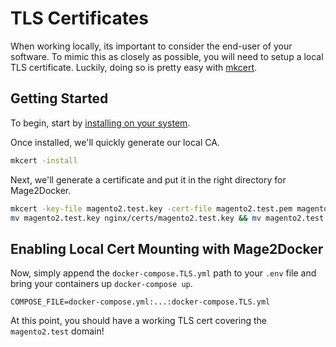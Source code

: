 # TLS Certificates

When working locally, its important to consider the end-user of your software. To mimic this as closely as possible, you will need to setup a local TLS certificate. Luckily, doing so is pretty easy with [mkcert](https://github.com/FiloSottile/mkcert).

## Getting Started
To begin, start by [installing on your system](https://github.com/FiloSottile/mkcert#installation).

Once installed, we'll quickly generate our local CA.

```bash
mkcert -install
```

Next, we'll generate a certificate and put it in the right directory for Mage2Docker.

```bash
mkcert -key-file magento2.test.key -cert-file magento2.test.pem magento2.test
mv magento2.test.key nginx/certs/magento2.test.key && mv magento2.test.pem nginx/certs/magento2.test.pem
```

## Enabling Local Cert Mounting with Mage2Docker
Now, simply append the `docker-compose.TLS.yml` path to your `.env` file and bring your containers up `docker-compose up`.

```
COMPOSE_FILE=docker-compose.yml:...:docker-compose.TLS.yml
```

At this point, you should have a working TLS cert covering the `magento2.test` domain! 